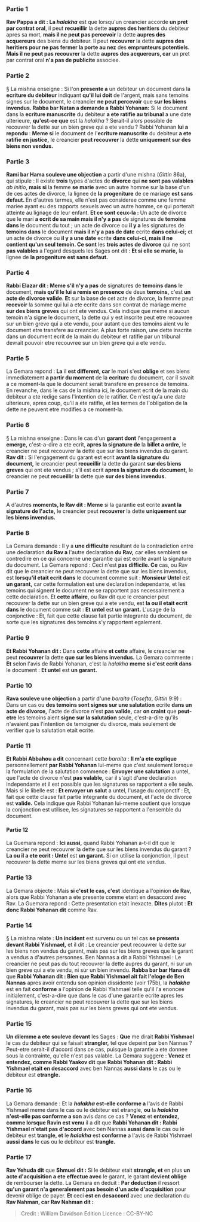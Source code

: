 
### Partie 1
<b>Rav Pappa a dit : La <i>halakha</i></b> est que lorsqu'un creancier accorde <b>un pret par contrat oral</b>, il peut <b>recueillir</b> la dette <b>aupres des heritiers</b> du debiteur apres sa mort, <b>mais il ne peut pas percevoir</b> la dette <b>aupres des acquereurs</b> des biens du debiteur. Il peut <b>recouvrer</b> la dette <b>aupres des heritiers pour ne pas fermer la porte au nez</b> des <b>emprunteurs potentiels. Mais il ne peut pas recouvrer</b> la dette <b>aupres des acquereurs, car</b> un pret par contrat oral <b>n'a pas de publicite</b> associee.

### Partie 2
§ La mishna enseigne : Si l'on <b>presente a</b> un debiteur un document dans la <b>ecriture du debiteur</b> indiquant <b>qu'il lui doit</b> de l'argent,</b> mais sans temoins signes sur le document, le creancier <b>ne peut percevoir</b> que <b>sur les biens invendus. Rabba bar Natan a demande a Rabbi Yohanan:</b> Si le document dans la <b>ecriture manuscrite</b> du debiteur <b>a ete ratifie au tribunal</b> a une date ulterieure, <b>qu'est-ce que</b> est la <i>halakha</i> ? Serait-il alors possible de recouvrer la dette sur un bien greve qui a ete vendu ? Rabbi Yohanan <b>lui a repondu</b> : <b>Meme si</b> le document de l'<b>ecriture manuscrite</b> du debiteur <b>a ete ratifie en justice,</b> le creancier <b>peut recouvrer</b> la dette <b>uniquement sur des biens non vendus.</b>

### Partie 3
<b>Rami bar Hama souleve une objection</b> a partir d'une mishna (<i>Gittin</i> 86a), qui stipule : Il existe <b>trois</b> types d'actes de <b>divorce</b> qui <b>ne sont pas valables</b> <i>ab initio</i>, <b>mais si</b> la femme <b>se marie</b> avec un autre homme sur la base d'un de ces actes de divorce, la lignee de <b>la progeniture</b> de ce mariage <b>est sans defaut. </b> En d'autres termes, elle n'est pas consideree comme une femme mariee ayant eu des rapports sexuels avec un autre homme, ce qui porterait atteinte au lignage de leur enfant. <b>Et ce sont ceux-la : </b> Un acte de divorce que le mari <b>a ecrit de sa main mais il n'y a pas</b> de signatures de <b>temoins dans</b> le document du tout ; un acte de divorce ou <b>il y a</b> les signatures de <b>temoins dans</b> le document <b>mais il n'y a pas de date</b> ecrite <b>dans celui-ci;</b> et un acte de divorce ou <b>il y a une date</b> ecrite <b>dans celui-ci, mais il ne contient qu'un seul temoin. Ce sont</b> les <b>trois actes de divorce</b> qui ne sont <b>pas valables</b> a l'egard desquels les Sages ont dit : <b>Et si elle se marie,</b> la lignee de <b>la progeniture est sans defaut.</b>

### Partie 4
<b>Rabbi Elazar dit : Meme s'il n'y a pas</b> de signatures de <b>temoins dans</b> le document, <b>mais qu'il le lui a remis en presence</b> de deux <b>temoins,</b> c'est <b>un acte de divorce valide</b>. <b>Et</b> sur la base de cet acte de divorce, la femme peut <b>recevoir</b> la somme qui lui a ete ecrite dans son contrat de mariage meme <b>sur des biens greves</b> qui ont ete vendus. Cela indique que meme si aucun temoin n'a signe le document, la dette qui y est inscrite peut etre recouvree sur un bien greve qui a ete vendu, pour autant que des temoins aient vu le document etre transfere au creancier. A plus forte raison, une dette inscrite dans un document ecrit de la main du debiteur et ratifie par un tribunal devrait pouvoir etre recouvree sur un bien greve qui a ete vendu.

### Partie 5
La Gemara repond : <b>La</b> il <b>est different, car</b> le mari s'est <b>oblige</b> et ses biens immediatement <b>a partir du moment</b> de la <b>ecriture</b> du document, car il savait a ce moment-la que le document serait transfere en presence de temoins. En revanche, dans le cas de la mishna ici, le document ecrit de la main du debiteur a ete redige sans l'intention de le ratifier. Ce n'est qu'a une date ulterieure, apres coup, qu'il a ete ratifie, et les termes de l'obligation de la dette ne peuvent etre modifies a ce moment-la.

### Partie 6
§ La mishna enseigne : Dans le cas d'un <b>garant dont</b> l'engagement <b>a emerge,</b> c'est-a-dire a ete ecrit, <b>apres la signature de</b> la <b>billet a ordre,</b> le creancier ne peut recouvrer la dette que sur les biens invendus du garant. <b>Rav dit :</b> Si l'engagement du garant est ecrit <b>avant la signature du document,</b> le creancier peut <b>recueillir</b> la dette du garant <b>sur des biens greves</b> qui ont ete vendus ; s'il est ecrit <b>apres la signature du document,</b> le creancier ne peut <b>recueillir</b> la dette que <b>sur des biens invendus.</b>

### Partie 7
A d'autres <b>moments, le Rav dit : Meme</b> si la garantie est ecrite <b>avant la signature de l'acte,</b> le creancier peut <b>recouvrer</b> la dette <b>uniquement sur les biens invendus.</b>

### Partie 8
La Gemara demande : Il y a <b>une difficulte</b> resultant de la contradiction entre une declaration <b>du Rav a</b> l'autre declaration <b>du Rav,</b> car elles semblent se contredire en ce qui concerne une garantie qui est ecrite avant la signature du document. La Gemara repond : Ceci n'est <b>pas difficile. Ce</b> cas, ou Rav dit que le creancier ne peut recouvrer la dette que sur les biens invendus, est <b>lorsqu'il etait ecrit dans</b> le document comme suit : <b>Monsieur Untel</b> est <b>un garant,</b> car cette formulation est une declaration independante, et les temoins qui signent le document ne se rapportent pas necessairement a cette declaration. Et <b>cette affaire</b>, ou Rav dit que le creancier peut recouvrer la dette sur un bien greve qui a ete vendu, est <b>la ou il etait ecrit dans</b> le document comme suit : <b>Et untel</b> est <b>un garant.</b> L'usage de la conjonctive : Et, fait que cette clause fait partie integrante du document, de sorte que les signatures des temoins s'y rapportent egalement.

### Partie 9
<b>Et Rabbi Yohanan dit :</b> Dans <b>cette</b> affaire <b>et cette</b> affaire, le creancier ne peut <b>recouvrer</b> la dette <b>que sur les biens invendus.</b> La Gemara commente : <b>Et</b> selon l'avis de Rabbi Yohanan, c'est la <i>halakha</i> <b>meme si c'est ecrit dans</b> le document : <b>Et untel</b> est <b>un garant.</b>

### Partie 10
<b>Rava souleve une objection</b> a partir d'une <i>baraita</i> (<i>Tosefta</i>, <i>Gittin</i> 9:9) : Dans un cas ou <b>des temoins sont signes sur une salutation</b> ecrite <b>dans un acte de divorce,</b> l'acte de divorce n'est <b>pas valide,</b> car <b>on craint</b> que <b>peut-etre</b> les temoins aient <b>signe sur la salutation</b> seule, c'est-a-dire qu'ils n'avaient pas l'intention de temoigner du divorce, mais seulement de verifier que la salutation etait ecrite.

### Partie 11
<b>Et Rabbi Abbahou a dit</b> concernant cette <i>baraita</i> : <b>Il m'a ete explique</b> personnellement <b>par Rabbi Yohanan</b> lui-meme que c'est seulement lorsque la formulation de la salutation commence : <b>Envoyer une salutation</b> a untel, que l'acte de divorce n'est <b>pas valable,</b> car il s'agit d'une declaration independante et il est possible que les signatures se rapportent a elle seule. Mais si le libelle est : <b>Et envoyer un salut</b> a untel, l'usage du conjonctif : Et, fait que cette clause fait partie integrante du document, et l'acte de divorce est <b>valide.</b> Cela indique que Rabbi Yohanan lui-meme soutient que lorsque la conjonction est utilisee, les signatures se rapportent a l'ensemble du document.

#### Partie 12
La Guemara repond : <b>Ici aussi,</b> quand Rabbi Yohanan a-t-il dit que le creancier ne peut recouvrer la dette que sur les biens invendus du garant ? <b>La ou il a ete ecrit : Untel</b> est <b>un garant.</b> Si on utilise la conjonction, il peut recouvrer la dette meme sur les biens greves qui ont ete vendus.

### Partie 13
La Gemara objecte : Mais <b>si c'est le cas, c'est</b> identique a l'opinion <b>de Rav,</b> alors que Rabbi Yohanan a ete presente comme etant en desaccord avec Rav. La Guemara repond : Cette presentation etait inexacte. <b>Dites</b> plutot : <b>Et donc Rabbi Yohanan dit</b> comme Rav.

### Partie 14
§ La mishna relate : <b>Un incident</b> est survenu ou un tel cas <b>se presenta devant Rabbi Yishmael,</b> et il dit : Le creancier peut recouvrer la dette sur les biens non vendus du garant, mais pas sur les biens greves que le garant a vendus a d'autres personnes. Ben Nannas a dit a Rabbi Yishmael : Le creancier ne peut pas du tout recouvrer la dette aupres du garant, ni sur un bien greve qui a ete vendu, ni sur un bien invendu. <b>Rabba bar bar Hana dit</b> que <b>Rabbi Yohanan dit : Bien que Rabbi Yishmael ait fait l'eloge de Ben Nannas</b> apres avoir entendu son opinion dissidente (voir 175b), la <b><i>halakha</i></b> est en fait <b>conforme</b> a l'opinion de Rabbi Yishmael telle qu'il l'a enoncee initialement, c'est-a-dire que dans le cas d'une garantie ecrite apres les signatures, le creancier ne peut recouvrer la dette que sur les biens invendus du garant, mais pas sur les biens greves qui ont ete vendus.

### Partie 15
<b>Un dilemme a ete souleve devant</b> les Sages : <b>Que</b> me dirait <b>Rabbi Yishmael</b> le cas du debiteur qui se faisait <b>strangler,</b> tel que depeint par ben Nannas ? Peut-etre serait-il d'accord dans ce cas, puisque la garantie a ete donnee sous la contrainte, qu'elle n'est pas valable. La Gemara suggere : <b>Venez</b> et <b>entendez, comme Rabbi Yaakov dit</b> que <b>Rabbi Yohanan dit : Rabbi Yishmael etait en desaccord</b> avec ben Nannas <b>aussi dans</b> le cas ou le debiteur est <b>etrangle.</b>

### Partie 16
La Gemara demande : Et la <b><i>halakha</i> est-elle conforme a</b> l'avis de Rabbi Yishmael meme dans le cas ou le debiteur est etrangle, <b>ou</b> la <b><i>halakha</i> n'est-elle pas conforme a son</b> avis dans ce cas ? <b>Venez</b> et <b>entendez, comme lorsque Ravin est venu</b> il a dit que <b>Rabbi Yohanan dit : Rabbi Yishmael n'etait pas d'accord</b> avec ben Nannas <b>aussi dans</b> le cas ou le debiteur est <b>trangle, et</b> le <b><i>halakha</i></b> est <b>conforme</b> a l'avis de Rabbi Yishmael <b>aussi dans</b> le cas ou le debiteur est <b>trangle.</b>

### Partie 17
<b>Rav Yehuda dit</b> que <b>Shmuel dit :</b> Si le debiteur etait <b>strangle, et</b> en plus <b>un acte d'acquisition a ete effectue avec</b> le garant, le garant <b>devient oblige</b> de rembourser la dette. La Gemara en deduit : <b>Par deduction</b> il ressort <b>qu'un garant n'a generalement pas besoin d'un acte d'acquisition</b> pour devenir oblige de payer. <b>Et</b> ceci <b>est en desaccord</b> avec une declaration du <b>Rav Nahman, car Rav Nahman dit :</b>

>Credit : William Davidson Edition
>Licence : CC-BY-NC